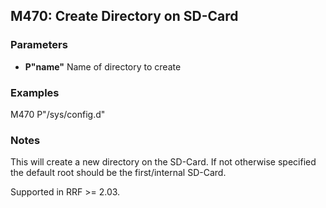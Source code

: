 ## M470: Create Directory on SD-Card

### Parameters

- **P"name"** Name of directory to create

### Examples

M470 P"/sys/config.d"

### Notes

This will create a new directory on the SD-Card. If not otherwise specified the default root should be the first/internal SD-Card.

Supported in RRF \>= 2.03.

